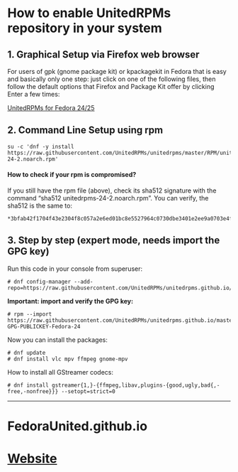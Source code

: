 # How to enable UnitedRPMs repository in your system


## 1. Graphical Setup via Firefox web browser

For users of gpk (gnome package kit) or kpackagekit in Fedora that is easy and basically only one step: just click on one of the following files, then follow the default options that Firefox and Package Kit offer by clicking Enter a few times: 


[UnitedRPMs for Fedora 24/25](https://raw.githubusercontent.com/UnitedRPMs/unitedrpms/master/RPM/unitedrpms-24-2.noarch.rpm)



## 2. Command Line Setup using rpm

```
su -c 'dnf -y install https://raw.githubusercontent.com/UnitedRPMs/unitedrpms/master/RPM/unitedrpms-24-2.noarch.rpm'
```

#### How to check if your rpm is compromised?

If you still have the rpm file (above), check its sha512 signature with the command “sha512 unitedrpms-24-2.noarch.rpm”.
You can verify, the sha512 is the same to:
```
*3bfab42f1704f43e2304f8c057a2e6ed01bc8e5527964c0730dbe3401e2ee9a0703e4f87a3c34970b7d0da8993439a33e6abfc14f0d8a5c8cc3519229c718f42*
```



## 3. Step by step (expert mode, needs import the GPG key)

Run this code in your console from superuser:

```
# dnf config-manager --add-repo=https://raw.githubusercontent.com/UnitedRPMs/unitedrpms.github.io/master/unitedrpms.repo
```

**Important: import and verify the GPG key:**

```
# rpm --import https://raw.githubusercontent.com/UnitedRPMs/unitedrpms.github.io/master/URPMS-GPG-PUBLICKEY-Fedora-24
```

Now you can install the packages:

```
# dnf update
# dnf install vlc mpv ffmpeg gnome-mpv
```

How to install all GStreamer codecs:
```
# dnf install gstreamer{1,}-{ffmpeg,libav,plugins-{good,ugly,bad{,-free,-nonfree}}} --setopt=strict=0
```

-----

# FedoraUnited.github.io

# [Website](https://unitedrpms.github.io/)


